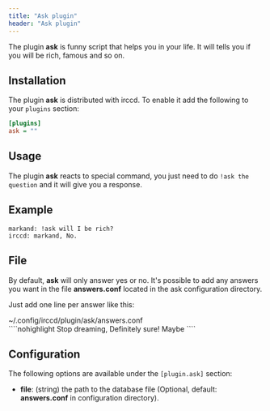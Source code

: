 ```yaml
---
title: "Ask plugin"
header: "Ask plugin"
---
```


The plugin **ask** is funny script that helps you in your life. It will tells you if you will be rich, famous and so on.

## Installation

The plugin **ask** is distributed with irccd. To enable it add the following to your `plugins` section:

````ini
[plugins]
ask = ""
````

## Usage

The plugin **ask** reacts to special command, you just need to do `!ask the question` and it will give you a response.

## Example

````nohighlight
markand: !ask will I be rich?
irccd: markand, No.
````

## File

By default, **ask** will only answer yes or no. It's possible to add any answers you want in the file **answers.conf** located in the ask
configuration directory.

Just add one line per answer like this:

<div class="panel panel-info">
 <div class="panel-heading">~/.config/irccd/plugin/ask/answers.conf</div>
 <div class="panel-body">
````nohighlight
Stop dreaming,
Definitely sure!
Maybe
````
 </div>
</div>

## Configuration

The following options are available under the `[plugin.ask]` section:

  - **file**: (string) the path to the database file (Optional, default: **answers.conf** in configuration directory).
